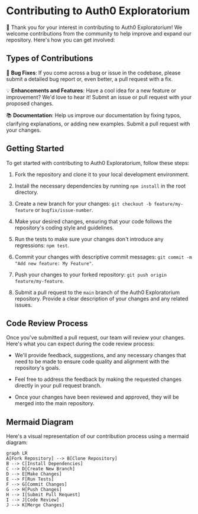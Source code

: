 # Contributing to Auth0 Exploratorium

🎉 Thank you for your interest in contributing to Auth0 Exploratorium! We welcome contributions from the community to help improve and expand our repository. Here's how you can get involved:

## Types of Contributions

🔧 **Bug Fixes**: If you come across a bug or issue in the codebase, please submit a detailed bug report or, even better, a pull request with a fix.

💡 **Enhancements and Features**: Have a cool idea for a new feature or improvement? We'd love to hear it! Submit an issue or pull request with your proposed changes.

📚 **Documentation**: Help us improve our documentation by fixing typos, clarifying explanations, or adding new examples. Submit a pull request with your changes.

## Getting Started

To get started with contributing to Auth0 Exploratorium, follow these steps:

1. Fork the repository and clone it to your local development environment.

2. Install the necessary dependencies by running `npm install` in the root directory.

3. Create a new branch for your changes: `git checkout -b feature/my-feature` or `bugfix/issue-number`.

4. Make your desired changes, ensuring that your code follows the repository's coding style and guidelines.

5. Run the tests to make sure your changes don't introduce any regressions: `npm test`.

6. Commit your changes with descriptive commit messages: `git commit -m "Add new feature: My Feature"`.

7. Push your changes to your forked repository: `git push origin feature/my-feature`.

8. Submit a pull request to the `main` branch of the Auth0 Exploratorium repository. Provide a clear description of your changes and any related issues.

## Code Review Process

Once you've submitted a pull request, our team will review your changes. Here's what you can expect during the code review process:

- We'll provide feedback, suggestions, and any necessary changes that need to be made to ensure code quality and alignment with the repository's goals.

- Feel free to address the feedback by making the requested changes directly in your pull request branch.

- Once your changes have been reviewed and approved, they will be merged into the main repository.

## Mermaid Diagram

Here's a visual representation of our contribution process using a mermaid diagram:

```mermaid
graph LR
A[Fork Repository] --> B[Clone Repository]
B --> C[Install Dependencies]
C --> D[Create New Branch]
D --> E[Make Changes]
E --> F[Run Tests]
F --> G[Commit Changes]
G --> H[Push Changes]
H --> I[Submit Pull Request]
I --> J[Code Review]
J --> K[Merge Changes]
